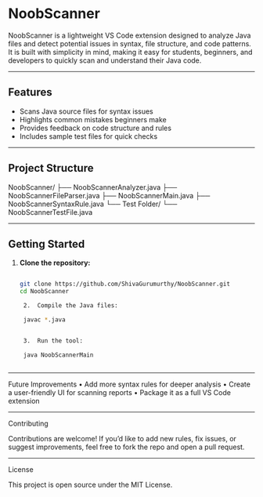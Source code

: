 # NoobScanner

NoobScanner is a lightweight VS Code extension designed to analyze Java files and detect potential issues in syntax, file structure, and code patterns.  
It is built with simplicity in mind, making it easy for students, beginners, and developers to quickly scan and understand their Java code.

---

## Features

- Scans Java source files for syntax issues  
- Highlights common mistakes beginners make  
- Provides feedback on code structure and rules  
- Includes sample test files for quick checks  

---

## Project Structure

NoobScanner/
├── NoobScannerAnalyzer.java
├── NoobScannerFileParser.java
├── NoobScannerMain.java
├── NoobScannerSyntaxRule.java
└── Test Folder/
└── NoobScannerTestFile.java

---

## Getting Started

1. **Clone the repository:**

   ```bash
   
   git clone https://github.com/ShivaGurumurthy/NoobScanner.git
   cd NoobScanner

	2.	Compile the Java files:

    javac *.java


	3.	Run the tool:

    java NoobScannerMain



---

Future Improvements
	•	Add more syntax rules for deeper analysis
	•	Create a user-friendly UI for scanning reports
	•	Package it as a full VS Code extension

---

Contributing

Contributions are welcome!
If you’d like to add new rules, fix issues, or suggest improvements, feel free to fork the repo and open a pull request.

---

License

This project is open source under the MIT License.
